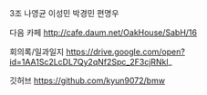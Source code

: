 3조 나영균 이성민 박경민 편명우

다음 카페 http://cafe.daum.net/OakHouse/SabH/16


회의록/일과일지 
https://drive.google.com/open?id=1AA1Sc2LcDL7Qy2qNf2Spc_2F3cjRNkl_


깃허브
https://github.com/kyun9072/bmw
